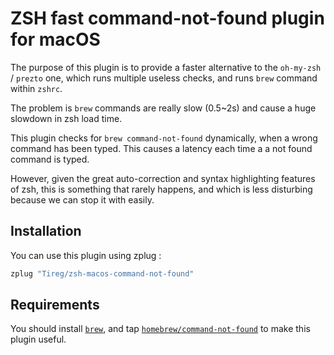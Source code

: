 # ZSH fast command-not-found plugin for macOS

The purpose of this plugin is to provide a faster alternative to the
`oh-my-zsh` / `prezto` one, which runs multiple useless checks, and
runs `brew` command within `zshrc`.

The problem is `brew` commands are really slow (0.5~2s) and cause
a huge slowdown in zsh load time.

This plugin checks for `brew command-not-found` dynamically, when
a wrong command has been typed. This causes a latency each time a
a not found command is typed.

However, given the great auto-correction and syntax highlighting
features of zsh, this is something that rarely happens, and which
is less disturbing because we can stop it with <ctrl><v> easily.

## Installation

You can use this plugin using zplug :

```bash
zplug "Tireg/zsh-macos-command-not-found"
```

## Requirements

You should install [`brew`](https://brew.sh/index_fr), and tap
[`homebrew/command-not-found`](https://github.com/Homebrew/homebrew-command-not-found) to make this plugin useful.
